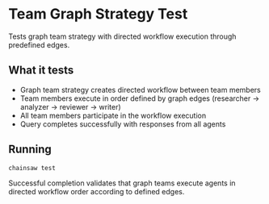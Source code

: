 # Team Graph Strategy Test

Tests graph team strategy with directed workflow execution through predefined edges.

## What it tests
- Graph team strategy creates directed workflow between team members
- Team members execute in order defined by graph edges (researcher → analyzer → reviewer → writer)
- All team members participate in the workflow execution
- Query completes successfully with responses from all agents

## Running
```bash
chainsaw test
```

Successful completion validates that graph teams execute agents in directed workflow order according to defined edges.